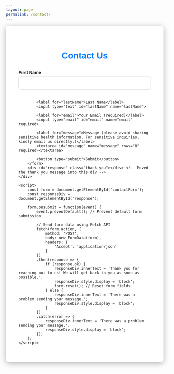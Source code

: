 ```yaml
---
layout: page
permalink: /contact/
---
```


<html lang="en">
<head>
    <meta charset="UTF-8">
    <meta name="viewport" content="width=device-width, initial-scale=1.0">
    <title>Contact Us</title>
    <style>
        body {
            background-image: url('https://example.com/waterfall.jpg'); /* Replace with your waterfall image URL */
            background-size: cover;
            background-position: center;
            font-family: 'Arial', sans-serif;
            margin: 0;
            padding: 20px;
        }
        .container {
            max-width: 600px; /* Increased width */
            margin: auto;
            background: rgba(255, 255, 255, 0.9); /* White with slight transparency */
            padding: 40px; /* Increased padding */
            border-radius: 8px;
            box-shadow: 0 4px 20px rgba(0, 0, 0, 0.3);
            margin-bottom: 20px; /* Space below the container */
        }
        h1 {
            text-align: center;
            color: #007bff; /* Blue text */
            margin-bottom: 30px; /* Increased bottom margin */
        }
        label {
            display: block;
            margin: 20px 0 5px; /* Increased margin for labels */
            font-weight: bold;
        }
        input[type="text"], input[type="email"], textarea {
            width: 100%;
            padding: 12px;
            border: 1px solid #ccc;
            border-radius: 5px;
            margin-bottom: 20px; /* Increased margin for inputs */
            transition: border-color 0.3s;
        }
        input:focus, textarea:focus {
            border-color: #007bff; /* Focus color */
            outline: none;
        }
        button {
            width: 100%;
            padding: 12px;
            background-color: #007bff;
            color: white;
            border: none;
            border-radius: 5px;
            font-size: 16px;
            cursor: pointer;
            transition: background-color 0.3s;
        }
        button:hover {
            background-color: #0056b3; /* Darker blue on hover */
        }
        #response {
            display: none;
            margin-top: 20px;
            text-align: center;
            font-size: 16px;
        }
        .thank-you {
            background-color: #f0f0f0; /* Grey background for the thank you message */
            padding: 20px; /* Padding for the thank you section */
            border-radius: 5px; /* Rounded corners */
            text-align: center; /* Centered text */
            margin-top: 20px; /* Space above thank you section */
        }
    </style>
</head>
<body>
    <div class="container">
        <h1>Contact Us</h1>
        <form id="contactForm" action="https://formspree.io/f/xpwavqzy" method="POST">
            <label for="firstName">First Name</label>
            <input type="text" id="firstName" name="firstName" required>

            <label for="lastName">Last Name</label>
            <input type="text" id="lastName" name="lastName">

            <label for="email">Your Email (required)</label>
            <input type="email" id="email" name="email" required>

            <label for="message">Message (please avoid sharing sensitive health information. For sensitive inquiries, kindly email us directly.)</label>
            <textarea id="message" name="message" rows="8" required></textarea>

            <button type="submit">Submit</button>
        </form>
        <div id="response" class="thank-you"></div> <!-- Moved the thank you message into this div -->
    </div>

    <script>
        const form = document.getElementById('contactForm');
        const responseDiv = document.getElementById('response');

        form.onsubmit = function(event) {
            event.preventDefault(); // Prevent default form submission

            // Send form data using Fetch API
            fetch(form.action, {
                method: 'POST',
                body: new FormData(form),
                headers: {
                    'Accept': 'application/json'
                }
            })
            .then(response => {
                if (response.ok) {
                    responseDiv.innerText = 'Thank you for reaching out to us! We will get back to you as soon as possible.';
                    responseDiv.style.display = 'block';
                    form.reset(); // Reset form fields
                } else {
                    responseDiv.innerText = 'There was a problem sending your message.';
                    responseDiv.style.display = 'block';
                }
            })
            .catch(error => {
                responseDiv.innerText = 'There was a problem sending your message.';
                responseDiv.style.display = 'block';
            });
        };
    </script>
</body>
</html>
